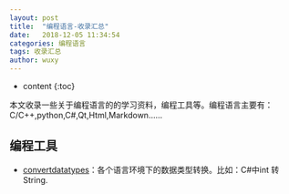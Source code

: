 ```yaml
---
layout: post
title:  "编程语言-收录汇总"
date:   2018-12-05 11:34:54
categories: 编程语言
tags: 收录汇总
author: wuxy
---
```


* content
{:toc}

本文收录一些关于编程语言的的学习资料，编程工具等。编程语言主要有：C/C++,python,C#,Qt,Html,Markdown……


## 编程工具
- [convertdatatypes](http://www.convertdatatypes.com/)：各个语言环境下的数据类型转换。比如：C#中int 转String.

##
